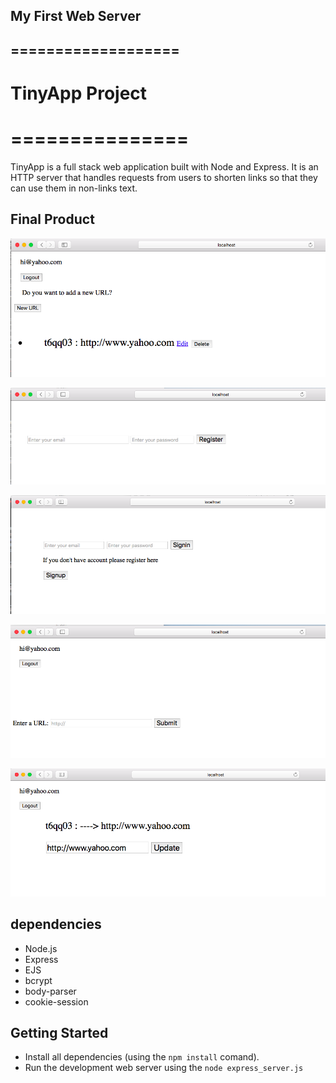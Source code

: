 ## My First Web Server
## ===================

# TinyApp Project
# ===============

TinyApp is a full stack web application built with Node and Express. It is an HTTP server that handles requests from users to shorten links so that they can use them in non-links text.

## Final Product

!["Screenshot of URLs Page"](https://github.com/Dahlia75/First-Web-Server/blob/master/docs/urls_Page.png?raw=true)

!["Screenshot of Register Page"](https://github.com/Dahlia75/First-Web-Server/blob/master/docs/Register_Page.png?raw=true)

!["Screenshot of Login Page"](https://github.com/Dahlia75/First-Web-Server/blob/master/docs/Login_Page.png?raw=true)

!["Screenshot of Add New URL Page"](https://github.com/Dahlia75/First-Web-Server/blob/master/docs/Add_New_URL.png?raw=true)

!["Screenshot of Edit the URL Page"](https://github.com/Dahlia75/First-Web-Server/blob/master/docs/Edit_page.png?raw=true)

## dependencies

- Node.js
- Express
- EJS
-  bcrypt
- body-parser
- cookie-session

## Getting Started

- Install all dependencies (using the `npm install` comand).
- Run the development web server using the `node express_server.js`
